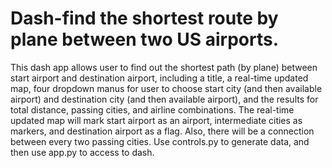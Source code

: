 # Dash-find the shortest route by plane between two US airports.
This dash app allows user to find out the shortest path (by plane) between start airport and destination airport, including a title, a real-time updated map, four dropdown manus for user to choose start city (and then available airport) and destination city (and then available airport), and the results for total distance, passing cities, and airline combinations.
The real-time updated map will mark start airport as an airport, intermediate cities as markers, and destination airport as a flag. Also, there will be a connection between every two passing cities.
Use controls.py to generate data, and then use app.py to access to dash.
